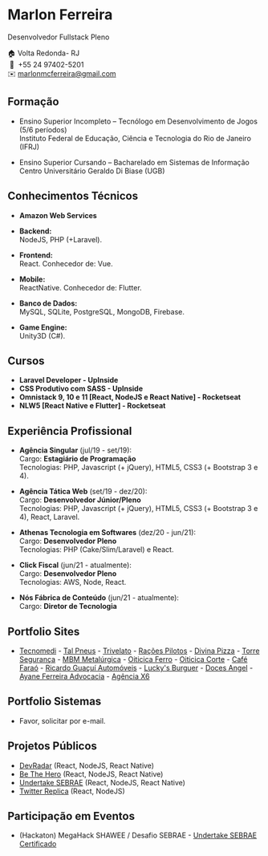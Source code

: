 # Marlon Ferreira
Desenvolvedor Fullstack Pleno


🏠 Volta Redonda- RJ  
&nbsp;📱&nbsp; +55 24 97402-5201  
✉️ marlonmcferreira@gmail.com  

## Formação

* Ensino Superior Incompleto – Tecnólogo em Desenvolvimento de Jogos (5/6 períodos)  
Instituto Federal de Educação, Ciência e Tecnologia do Rio de Janeiro (IFRJ)

* Ensino Superior Cursando – Bacharelado em Sistemas de Informação  
Centro Universitário Geraldo Di Biase (UGB)

## Conhecimentos Técnicos

* <strong>Amazon Web Services</strong>   

* <strong>Backend:</strong>  
NodeJS, PHP (+Laravel).  
 
* <strong>Frontend:</strong>  
React. Conhecedor de: Vue.
 
* <strong>Mobile:</strong>  
ReactNative. Conhecedor de: Flutter.

* <strong>Banco de Dados:</strong>  
MySQL, SQLite, PostgreSQL, MongoDB, Firebase.

* <strong>Game Engine:</strong>  
Unity3D (C#).

## Cursos
* <strong>Laravel Developer - UpInside</strong>
* <strong>CSS Produtivo com SASS - UpInside</strong>
* <strong>Omnistack 9, 10 e 11 [React, NodeJS e React Native] - Rocketseat</strong>
* <strong>NLW5 [React Native e Flutter] - Rocketseat</strong>

## Experiência Profissional
* <strong>Agência Singular</strong> (jul/19 - set/19):  
Cargo: <strong>Estagiário de Programação</strong>  
Tecnologias: PHP, Javascript (+ jQuery), HTML5, CSS3 (+ Bootstrap 3 e 4).  

* <strong>Agência Tática Web</strong> (set/19 - dez/20):  
Cargo: <strong>Desenvolvedor Júnior/Pleno</strong>  
Tecnologias: PHP, Javascript (+ jQuery), HTML5, CSS3 (+ Bootstrap 3 e 4), React, Laravel. 

* <strong>Athenas Tecnologia em Softwares</strong> (dez/20 - jun/21):  
Cargo: <strong>Desenvolvedor Pleno</strong>  
Tecnologias: PHP (Cake/Slim/Laravel) e React.

* <strong>Click Fiscal</strong> (jun/21 - atualmente):  
Cargo: <strong>Desenvolvedor Pleno</strong>  
Tecnologias: AWS, Node, React.

* <strong>Nós Fábrica de Conteúdo</strong> (jun/21 - atualmente):  
Cargo: <strong>Diretor de Tecnologia</strong>  

## Portfolio Sites
* [Tecnomedi](https://www.institucional.tecnomedi.com.br/) - [Tal Pneus](https://www.talpneus.com.br/) - [Trivelato](https://www.trivelato.com.br/) - [Rações Pilotos](http://racoespilotos.com.br/) - [Divina Pizza](https://www.taticaweb.com.br/site/divinapizza/) - [Torre Segurança](https://torreseguranca.com.br/) - [MBM Metalúrgica](https://www.mbmmetalurgica.com.br/) - [Oiticica Ferro](https://www.oiticicaferro.com.br/) - [Oiticica Corte](https://www.oiticicacorte.com.br/) - [Café Faraó](https://cafefarao.com.br/) - [Ricardo Guaçuí Automóveis](http://www.taticaweb.com.br/site/ricardoguacui/) - [Lucky's Burguer](https://luckysburguer.com.br/) - [Doces Angel](https://docesangel.com.br/) - [Ayane Ferreira Advocacia](https://ayaneferreira.adv.br/) - [Agência X6](https://agenciax6.com.br/)

## Portfolio Sistemas
* Favor, solicitar por e-mail.

## Projetos Públicos
* [DevRadar](https://github.com/Bubex/devradar) (React, NodeJS, React Native)
* [Be The Hero](https://github.com/Bubex/be-the-hero) (React, NodeJS, React Native)
* [Undertake SEBRAE](https://github.com/Bubex/sebrae-app) (React, NodeJS, React Native)
* [Twitter Replica](https://bubex-twitter-frontend.herokuapp.com) (React, NodeJS)

## Participação em Eventos
* (Hackaton) MegaHack SHAWEE / Desafio SEBRAE - [Undertake SEBRAE](https://github.com/Bubex/sebrae-app)  
[Certificado](https://github.com/Bubex/curriculo/blob/master/certificados/Certificado%20MegaHack.pdf)
